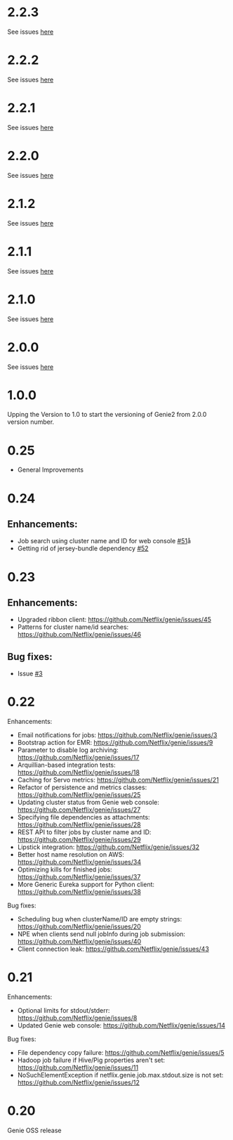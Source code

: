 # 2.2.3

See issues [here](https://github.com/Netflix/genie/issues?q=milestone%3A2.2.3)

# 2.2.2

See issues [here](https://github.com/Netflix/genie/issues?q=milestone%3A2.2.2)

# 2.2.1

See issues [here](https://github.com/Netflix/genie/issues?q=milestone%3A2.2.1)

# 2.2.0

See issues [here](https://github.com/Netflix/genie/issues?q=milestone%3A2.2.0)

# 2.1.2

See issues [here](hhttps://github.com/Netflix/genie/issues?q=milestone%3A2.1.2)

# 2.1.1

See issues [here](https://github.com/Netflix/genie/issues?q=milestone%3A2.1.1)

# 2.1.0

See issues [here](https://github.com/Netflix/genie/issues?q=milestone%3A2.1.0)

# 2.0.0

See issues [here](https://github.com/Netflix/genie/issues?q=milestone%3A2.0.0)

# 1.0.0

Upping the Version to 1.0 to start the versioning of Genie2 from 2.0.0 version number.

# 0.25

* General Improvements

# 0.24

## Enhancements:

* Job search using cluster name and ID for web console [#51](https://github.com/Netflix/genie/issues/51)å
* Getting rid of jersey-bundle dependency [#52](https://github.com/Netflix/genie/issues/52)

# 0.23

## Enhancements:

* Upgraded ribbon client: https://github.com/Netflix/genie/issues/45
* Patterns for cluster name/id searches: https://github.com/Netflix/genie/issues/46

## Bug fixes:

* Issue [#3](https://github.com/Netflix/genie/commit/54833b313a87afa3083f767003b1017de815890c)

# 0.22

Enhancements:
* Email notifications for jobs: https://github.com/Netflix/genie/issues/3
* Bootstrap action for EMR: https://github.com/Netflix/genie/issues/9
* Parameter to disable log archiving: https://github.com/Netflix/genie/issues/17
* Arquillian-based integration tests: https://github.com/Netflix/genie/issues/18
* Caching for Servo metrics: https://github.com/Netflix/genie/issues/21
* Refactor of persistence and metrics classes: https://github.com/Netflix/genie/issues/25
* Updating cluster status from Genie web console: https://github.com/Netflix/genie/issues/27
* Specifying file dependencies as attachments: https://github.com/Netflix/genie/issues/28
* REST API to filter jobs by cluster name and ID: https://github.com/Netflix/genie/issues/29
* Lipstick integration: https://github.com/Netflix/genie/issues/32
* Better host name resolution on AWS: https://github.com/Netflix/genie/issues/34
* Optimizing kills for finished jobs: https://github.com/Netflix/genie/issues/37
* More Generic Eureka support for Python client: https://github.com/Netflix/genie/issues/38

Bug fixes:
* Scheduling bug when clusterName/ID are empty strings: https://github.com/Netflix/genie/issues/20
* NPE when clients send null jobInfo during job submission: https://github.com/Netflix/genie/issues/40
* Client connection leak: https://github.com/Netflix/genie/issues/43

# 0.21

Enhancements:
* Optional limits for stdout/stderr: https://github.com/Netflix/genie/issues/8
* Updated Genie web console: https://github.com/Netflix/genie/issues/14

Bug fixes:
* File dependency copy failure: https://github.com/Netflix/genie/issues/5
* Hadoop job failure if Hive/Pig properties aren't set: https://github.com/Netflix/genie/issues/11
* NoSuchElementException if netflix.genie.job.max.stdout.size is not set: https://github.com/Netflix/genie/issues/12

# 0.20
Genie OSS release
